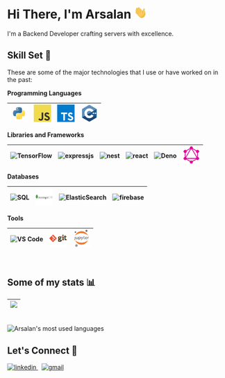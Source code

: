 
<h1>Hi There, I'm Arsalan <img  src="https://raw.githubusercontent.com/ABSphreak/ABSphreak/master/gifs/Hi.gif" width="30px"></h1>

I'm a Backend Developer crafting servers with excellence.

## Skill Set :muscle:

These are some of the major technologies that I use or have worked on in the past:

**Programming Languages**

<img title="Python" alt="Python" width="40px" src="https://raw.githubusercontent.com/github/explore/master/topics/python/python.png" />|<img alt="JS" title="JavaScript" width="40px" src="https://raw.githubusercontent.com/github/explore/master/topics/javascript/javascript.png">|<img alt="Typescript" title="Typescript" width="40px" src="https://raw.githubusercontent.com/github/explore/main/topics/typescript/typescript.png">|<img title="cpp" alt="cpp" width="40px" src="https://raw.githubusercontent.com/github/explore/main/topics/cpp/cpp.png">
|--|--|--|--|

**Libraries and Frameworks**

<img title="nodejs" alt="TensorFlow" width="40px" src="https://skills.thijs.gg/icons?i=nodejs">|<img title="expressjs" alt="expressjs" width="40px" src="https://skills.thijs.gg/icons?i=express">|<img title="Nest" alt="nest" width="40px" src="https://skills.thijs.gg/icons?i=nestjs">|<img title="react" alt="react" width="40px" src="https://skills.thijs.gg/icons?i=react">|<img title="Deno" alt="Deno" width="40px" src="https://skills.thijs.gg/icons?i=deno">|<img title="GrahpQL" alt="GraphQL" width="40px" src="https://raw.githubusercontent.com/github/explore/master/topics/graphql/graphql.png">
|--|--|--|--|--|--|

**Databases**

<img title="SQL" alt="SQL" width="40px" src="https://skills.thijs.gg/icons?i=mysql">|<img title="MongoDB" alt="MongoDB" width="40px" src="https://raw.githubusercontent.com/github/explore/master/topics/mongodb/mongodb.png">|<img title="PostgreSQL" alt="ElasticSearch" width="40px" src="https://skills.thijs.gg/icons?i=postgres">|<img title="firebase" alt="firebase" width="40px" src="https://skills.thijs.gg/icons?i=firebase"><br>
|--|--|--|--|

**Tools**

<img title="VS Code" alt="VS Code" width="40px" src="https://img.icons8.com/fluent/48/000000/visual-studio-code-2019.png">|<img title="git" alt="git" width="40px" src="https://raw.githubusercontent.com/github/explore/master/topics/git/git.png">|<img title="Jupyter Notebook" alt="Jupyter" width="40px" src="https://raw.githubusercontent.com/github/explore/master/topics/jupyter-notebook/jupyter-notebook.png">
|--|--|--|
<br>

## Some of my stats :bar_chart:

<img src="https://github-readme-stats.vercel.app/api?username=arsalan1004&show_icons=true&theme=radical&include_all_commits=true">|
|--|

<br>
<img align="center" alt="Arsalan's most used languages" src="https://github-readme-stats.vercel.app/api/top-langs/?username=arsalan1004&layout=compact&langs_count=9&theme=github_dark&count_private=true&exclude_repo=Optifine-Mod-Coder-Pack-1.16.1,Projects"/>


## Let's Connect :handshake:

<a href="https://www.linkedin.com/in/syed-ehtesham/" target="_blank" rel="nofollow noopener noreferrer">
  <img alt="linkedin" src="https://img.shields.io/badge/linkedin-%230077B5.svg?&style=for-the-badge&logo=linkedIn&logoColor=white"/>
</a> &nbsp;
<a href="mailto:s.ehtesham.n@gmail.com" target="_blank" rel="nofollow noopener noreferrer">
  <img alt="gmail" src="https://img.shields.io/badge/gmail-%23D14836.svg?&style=for-the-badge&logo=Gmail&logoColor=white"/>
</a>
